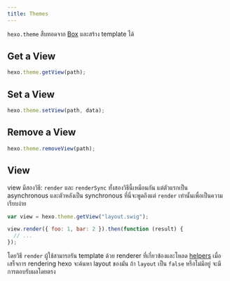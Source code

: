 ```yaml
---
title: Themes
---
```


`hexo.theme` สืบทอดจาก [Box](box.html) และสร้าง template ได้

## Get a View

```js
hexo.theme.getView(path);
```

## Set a View

```js
hexo.theme.setView(path, data);
```

## Remove a View

```js
hexo.theme.removeView(path);
```

## View

view มีสองวิธี: `render` และ `renderSync` ทั้งสองวิธีนี้เหมือนกัน แต่ตัวแรกเป็น asynchronous และตัวหลังเป็น synchronous ที่นี่จะพูดถึงแต่ `render` เท่านั้นเพื่อเป็นความเรียบง่าย

```js
var view = hexo.theme.getView("layout.swig");

view.render({ foo: 1, bar: 2 }).then(function (result) {
  // ...
});
```

โดยวิธี `render` ผู้ใช้สามารถรัน template ด้วย renderer ที่เกี่ยวข้องและโหลด [helpers](helper.html) เมื่อเสร็จการ rendering hexo จะค้นหา layout ของมัน ถ้า `layout` เป็น `false` หรือไม่มีอยู่ จะมีการตอบรับผลโดยตรง
